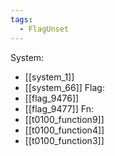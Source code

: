 ```yaml
---
tags:
  - FlagUnset
---
```

System:
- [[system_1]]
- [[system_66]]
Flag:
- [[flag_9476]]
- [[flag_9477]]
Fn:
- [[t0100_function9]]
- [[t0100_function4]]
- [[t0100_function3]]
